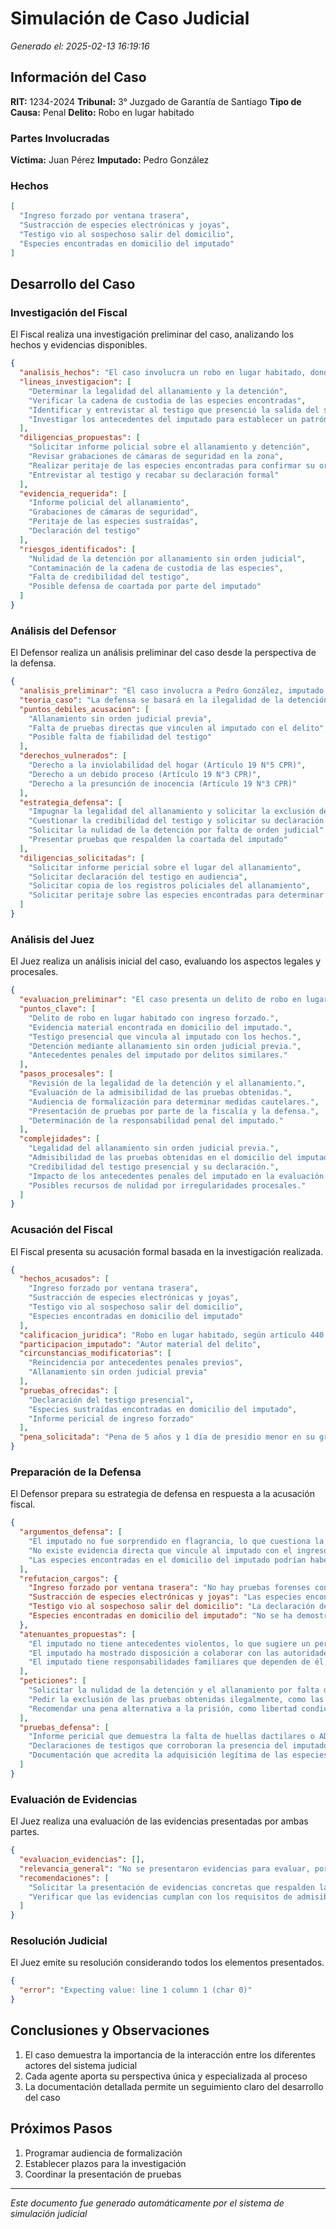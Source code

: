 # Simulación de Caso Judicial
*Generado el: 2025-02-13 16:19:16*

## Información del Caso
**RIT:** 1234-2024
**Tribunal:** 3° Juzgado de Garantía de Santiago
**Tipo de Causa:** Penal
**Delito:** Robo en lugar habitado

### Partes Involucradas
**Víctima:** Juan Pérez
**Imputado:** Pedro González

### Hechos
```json
[
  "Ingreso forzado por ventana trasera",
  "Sustracción de especies electrónicas y joyas",
  "Testigo vio al sospechoso salir del domicilio",
  "Especies encontradas en domicilio del imputado"
]
```

## Desarrollo del Caso

### Investigación del Fiscal
El Fiscal realiza una investigación preliminar del caso, analizando los hechos y evidencias disponibles.

```json
{
  "analisis_hechos": "El caso involucra un robo en lugar habitado, donde el imputado, Pedro González, ingresó forzosamente por una ventana trasera y sustrajo especies electrónicas y joyas. Un testigo presenció al sospechoso salir del domicilio, y las especies robadas fueron encontradas en el domicilio del imputado. La detención se realizó mediante un allanamiento sin orden judicial previa, lo que podría afectar la legalidad de la evidencia obtenida.",
  "lineas_investigacion": [
    "Determinar la legalidad del allanamiento y la detención",
    "Verificar la cadena de custodia de las especies encontradas",
    "Identificar y entrevistar al testigo que presenció la salida del sospechoso",
    "Investigar los antecedentes del imputado para establecer un patrón de conducta"
  ],
  "diligencias_propuestas": [
    "Solicitar informe policial sobre el allanamiento y detención",
    "Revisar grabaciones de cámaras de seguridad en la zona",
    "Realizar peritaje de las especies encontradas para confirmar su origen",
    "Entrevistar al testigo y recabar su declaración formal"
  ],
  "evidencia_requerida": [
    "Informe policial del allanamiento",
    "Grabaciones de cámaras de seguridad",
    "Peritaje de las especies sustraídas",
    "Declaración del testigo"
  ],
  "riesgos_identificados": [
    "Nulidad de la detención por allanamiento sin orden judicial",
    "Contaminación de la cadena de custodia de las especies",
    "Falta de credibilidad del testigo",
    "Posible defensa de coartada por parte del imputado"
  ]
}
```

### Análisis del Defensor
El Defensor realiza un análisis preliminar del caso desde la perspectiva de la defensa.

```json
{
  "analisis_preliminar": "El caso involucra a Pedro González, imputado por el delito de robo en lugar habitado. Los hechos incluyen un ingreso forzado, sustracción de bienes y la presencia de un testigo que lo vincula con el lugar del crimen. Sin embargo, la detención se realizó mediante un allanamiento sin orden judicial, lo que podría afectar la validez de las pruebas obtenidas.",
  "teoria_caso": "La defensa se basará en la ilegalidad de la detención y el allanamiento, argumentando que las pruebas obtenidas (especies encontradas en el domicilio del imputado) son inadmisibles por violación de garantías constitucionales. Además, se cuestionará la fiabilidad del testigo y la falta de pruebas directas que vinculen al imputado con el delito.",
  "puntos_debiles_acusacion": [
    "Allanamiento sin orden judicial previa",
    "Falta de pruebas directas que vinculen al imputado con el delito",
    "Posible falta de fiabilidad del testigo"
  ],
  "derechos_vulnerados": [
    "Derecho a la inviolabilidad del hogar (Artículo 19 N°5 CPR)",
    "Derecho a un debido proceso (Artículo 19 N°3 CPR)",
    "Derecho a la presunción de inocencia (Artículo 19 N°3 CPR)"
  ],
  "estrategia_defensa": [
    "Impugnar la legalidad del allanamiento y solicitar la exclusión de las pruebas obtenidas",
    "Cuestionar la credibilidad del testigo y solicitar su declaración en audiencia",
    "Solicitar la nulidad de la detención por falta de orden judicial",
    "Presentar pruebas que respalden la coartada del imputado"
  ],
  "diligencias_solicitadas": [
    "Solicitar informe pericial sobre el lugar del allanamiento",
    "Solicitar declaración del testigo en audiencia",
    "Solicitar copia de los registros policiales del allanamiento",
    "Solicitar peritaje sobre las especies encontradas para determinar su origen"
  ]
}
```

### Análisis del Juez
El Juez realiza un análisis inicial del caso, evaluando los aspectos legales y procesales.

```json
{
  "evaluacion_preliminar": "El caso presenta un delito de robo en lugar habitado, con evidencia circunstancial y material que vincula al imputado con los hechos. Sin embargo, la detención se realizó mediante allanamiento sin orden judicial previa, lo que podría generar cuestionamientos sobre la legalidad del procedimiento. La existencia de antecedentes penales previos del imputado refuerza su perfil, pero no es determinante para la responsabilidad en este caso. Se requiere un análisis exhaustivo de la legalidad de la detención y la admisibilidad de las pruebas obtenidas.",
  "puntos_clave": [
    "Delito de robo en lugar habitado con ingreso forzado.",
    "Evidencia material encontrada en domicilio del imputado.",
    "Testigo presencial que vincula al imputado con los hechos.",
    "Detención mediante allanamiento sin orden judicial previa.",
    "Antecedentes penales del imputado por delitos similares."
  ],
  "pasos_procesales": [
    "Revisión de la legalidad de la detención y el allanamiento.",
    "Evaluación de la admisibilidad de las pruebas obtenidas.",
    "Audiencia de formalización para determinar medidas cautelares.",
    "Presentación de pruebas por parte de la fiscalía y la defensa.",
    "Determinación de la responsabilidad penal del imputado."
  ],
  "complejidades": [
    "Legalidad del allanamiento sin orden judicial previa.",
    "Admisibilidad de las pruebas obtenidas en el domicilio del imputado.",
    "Credibilidad del testigo presencial y su declaración.",
    "Impacto de los antecedentes penales del imputado en la evaluación de su responsabilidad.",
    "Posibles recursos de nulidad por irregularidades procesales."
  ]
}
```

### Acusación del Fiscal
El Fiscal presenta su acusación formal basada en la investigación realizada.

```json
{
  "hechos_acusados": [
    "Ingreso forzado por ventana trasera",
    "Sustracción de especies electrónicas y joyas",
    "Testigo vio al sospechoso salir del domicilio",
    "Especies encontradas en domicilio del imputado"
  ],
  "calificacion_juridica": "Robo en lugar habitado, según artículo 440 del Código Penal",
  "participacion_imputado": "Autor material del delito",
  "circunstancias_modificatorias": [
    "Reincidencia por antecedentes penales previos",
    "Allanamiento sin orden judicial previa"
  ],
  "pruebas_ofrecidas": [
    "Declaración del testigo presencial",
    "Especies sustraídas encontradas en domicilio del imputado",
    "Informe pericial de ingreso forzado"
  ],
  "pena_solicitada": "Pena de 5 años y 1 día de presidio menor en su grado máximo, más multa correspondiente"
}
```

### Preparación de la Defensa
El Defensor prepara su estrategia de defensa en respuesta a la acusación fiscal.

```json
{
  "argumentos_defensa": [
    "El imputado no fue sorprendido en flagrancia, lo que cuestiona la legalidad de la detención y el allanamiento sin orden judicial.",
    "No existe evidencia directa que vincule al imputado con el ingreso forzado, solo indicios circunstanciales.",
    "Las especies encontradas en el domicilio del imputado podrían haber sido plantadas o adquiridas de manera legítima."
  ],
  "refutacion_cargos": {
    "Ingreso forzado por ventana trasera": "No hay pruebas forenses concluyentes que vinculen al imputado con el ingreso forzado, como huellas dactilares o ADN.",
    "Sustracción de especies electrónicas y joyas": "Las especies encontradas no tienen un registro único que las vincule directamente con las sustraídas.",
    "Testigo vio al sospechoso salir del domicilio": "La declaración del testigo es vaga y no proporciona detalles suficientes para identificar claramente al imputado.",
    "Especies encontradas en domicilio del imputado": "No se ha demostrado que las especies encontradas sean las mismas que las sustraídas, ni que el imputado las haya adquirido ilegalmente."
  },
  "atenuantes_propuestas": [
    "El imputado no tiene antecedentes violentos, lo que sugiere un perfil de bajo riesgo para la sociedad.",
    "El imputado ha mostrado disposición a colaborar con las autoridades y ha expresado arrepentimiento por los hechos.",
    "El imputado tiene responsabilidades familiares que dependen de él, lo que justifica una pena más leve."
  ],
  "peticiones": [
    "Solicitar la nulidad de la detención y el allanamiento por falta de orden judicial.",
    "Pedir la exclusión de las pruebas obtenidas ilegalmente, como las especies encontradas en el domicilio del imputado.",
    "Recomendar una pena alternativa a la prisión, como libertad condicional o trabajo comunitario."
  ],
  "pruebas_defensa": [
    "Informe pericial que demuestra la falta de huellas dactilares o ADN del imputado en la escena del crimen.",
    "Declaraciones de testigos que corroboran la presencia del imputado en otro lugar al momento de los hechos.",
    "Documentación que acredita la adquisición legítima de las especies encontradas en el domicilio del imputado."
  ]
}
```

### Evaluación de Evidencias
El Juez realiza una evaluación de las evidencias presentadas por ambas partes.

```json
{
  "evaluacion_evidencias": [],
  "relevancia_general": "No se presentaron evidencias para evaluar, por lo que no es posible determinar su relevancia en el caso.",
  "recomendaciones": [
    "Solicitar la presentación de evidencias concretas que respalden las afirmaciones o argumentos del caso.",
    "Verificar que las evidencias cumplan con los requisitos de admisibilidad según la normativa legal vigente."
  ]
}
```

### Resolución Judicial
El Juez emite su resolución considerando todos los elementos presentados.

```json
{
  "error": "Expecting value: line 1 column 1 (char 0)"
}
```

## Conclusiones y Observaciones
1. El caso demuestra la importancia de la interacción entre los diferentes actores del sistema judicial
2. Cada agente aporta su perspectiva única y especializada al proceso
3. La documentación detallada permite un seguimiento claro del desarrollo del caso

## Próximos Pasos
1. Programar audiencia de formalización
2. Establecer plazos para la investigación
3. Coordinar la presentación de pruebas

---
*Este documento fue generado automáticamente por el sistema de simulación judicial*
